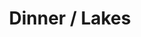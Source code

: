---
ee_id: '4275'
site: '1'
type: '2'
long_id: 2014-110 Dinner / Lakes
url: 2014-110-dinner-lakes
year: '2014'
medium: 1920x1080 H.264/MPEG-4 Part 10 looped digital file (from​lossless Quicktime
  Animation master), media player, 70” flatscreen, armature, various cables
commission:
add_credit:
dims: 79 x 36.5 x 11 inches
pitch:
ps:
live_url:
related:
title: Dinner / Lakes
youtube:
imgs: dinner-lakes-2014-110-full-database-lisson-KL.jpg
subheading:
year2: '2014'
download:
add_credits:
related_code:
! '':
layout: things-i-made
---